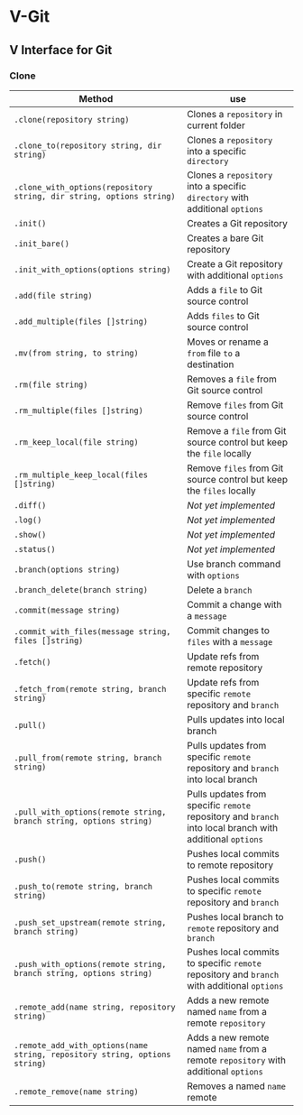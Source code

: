 # V-Git
## V Interface for Git

### Clone
| Method | use |
|-|-|
|`.clone(repository string)`| Clones a `repository` in current folder |
|`.clone_to(repository string, dir string)`| Clones a `repository` into a specific `directory` |
|`.clone_with_options(repository string, dir string, options string)` | Clones a `repository` into a specific `directory` with additional `options` 
|`.init()` | Creates a Git repository |
|`.init_bare()` | Creates a bare Git repository |
|`.init_with_options(options string)`| Create a Git repository with additional `options` |
|`.add(file string)`| Adds a `file` to Git source control |
|`.add_multiple(files []string)`| Adds `files` to Git source control |
|`.mv(from string, to string)`| Moves or rename a `from` file `to` a destination |
|`.rm(file string)`| Removes a `file` from Git source control |
|`.rm_multiple(files []string)`| Remove `files` from Git source control |
|`.rm_keep_local(file string)`| Remove a `file` from Git source control but keep the `file` locally |
|`.rm_multiple_keep_local(files []string)`| Remove `files` from Git source control but keep the `files` locally |
|`.diff()`| *Not yet implemented* |
|`.log()`| *Not yet implemented* |
|`.show()`| *Not yet implemented* |
|`.status()`| *Not yet implemented* |
|`.branch(options string)`| Use branch command with `options` |
|`.branch_delete(branch string)`| Delete a `branch` |
|`.commit(message string)`| Commit a change with a `message` |
|`.commit_with_files(message string, files []string)`| Commit changes to `files` with a `message` |
|`.fetch()`| Update refs from remote repository |
|`.fetch_from(remote string, branch string)`| Update refs from specific `remote` repository and `branch` |
|`.pull()`| Pulls updates into local branch |
|`.pull_from(remote string, branch string)`| Pulls updates from specific `remote` repository and `branch` into local branch |
|`.pull_with_options(remote string, branch string, options string)` | Pulls updates from specific `remote` repository and `branch` into local branch with additional `options` | 
|`.push()`| Pushes local commits to remote repository |
|`.push_to(remote string, branch string)`| Pushes local commits to specific `remote` repository and `branch` |
|`.push_set_upstream(remote string, branch string)`| Pushes local branch to `remote` repository and `branch` |
|`.push_with_options(remote string, branch string, options string)` | Pushes local commits to specific `remote` repository and `branch` with additional `options` |
|`.remote_add(name string, repository string)`| Adds a new remote named `name` from a remote `repository` |
|`.remote_add_with_options(name string, repository string, options string)` | Adds a new remote named `name` from a remote `repository` with additional `options` |
|`.remote_remove(name string)`| Removes a named `name` remote |
